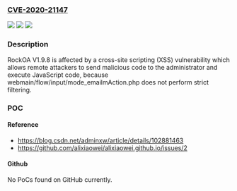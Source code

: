 ### [CVE-2020-21147](https://cve.mitre.org/cgi-bin/cvename.cgi?name=CVE-2020-21147)
![](https://img.shields.io/static/v1?label=Product&message=n%2Fa&color=blue)
![](https://img.shields.io/static/v1?label=Version&message=n%2Fa&color=blue)
![](https://img.shields.io/static/v1?label=Vulnerability&message=n%2Fa&color=brighgreen)

### Description

RockOA V1.9.8 is affected by a cross-site scripting (XSS) vulnerability which allows remote attackers to send malicious code to the administrator and execute JavaScript code, because webmain/flow/input/mode_emailmAction.php does not perform strict filtering.

### POC

#### Reference
- https://blog.csdn.net/adminxw/article/details/102881463
- https://github.com/alixiaowei/alixiaowei.github.io/issues/2

#### Github
No PoCs found on GitHub currently.

